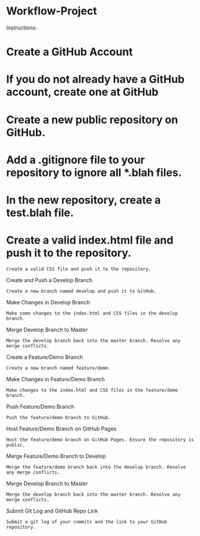 # Workflow-Project
Instructions:

#   Create a GitHub Account
#       If you do not already have a GitHub account, create one at GitHub

#   Create a new public repository on GitHub.

#   Add a .gitignore file to your repository to ignore all *.blah files.

#   In the new repository, create a test.blah file.

#   Create a valid index.html file and push it to the repository.

    Create a valid CSS file and push it to the repository.

Create and Push a Develop Branch

    Create a new branch named develop and push it to GitHub.

Make Changes in Develop Branch

    Make some changes to the index.html and CSS files in the develop branch.

Merge Develop Branch to Master

    Merge the develop branch back into the master branch. Resolve any merge conflicts.

Create a Feature/Demo Branch

    Create a new branch named feature/demo.

Make Changes in Feature/Demo Branch

    Make changes to the index.html and CSS files in the feature/demo branch.

Push Feature/Demo Branch

    Push the feature/demo branch to GitHub.

Host Feature/Demo Branch on GitHub Pages

    Host the feature/demo branch on GitHub Pages. Ensure the repository is public.

Merge Feature/Demo Branch to Develop

    Merge the feature/demo branch back into the develop branch. Resolve any merge conflicts.

Merge Develop Branch to Master

    Merge the develop branch back into the master branch. Resolve any merge conflicts.

Submit Git Log and GitHub Repo Link

    Submit a git log of your commits and the link to your GitHub repository.